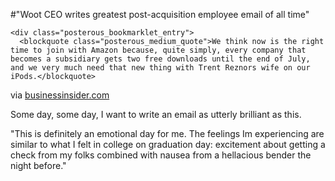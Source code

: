 #"Woot CEO writes greatest post-acquisition employee email of all time"


    <div class="posterous_bookmarklet_entry">
      <blockquote class="posterous_medium_quote">We think now is the right time to join with Amazon because, quite simply, every company that becomes a subsidiary gets two free downloads until the end of July, and we very much need that new thing with Trent Reznors wife on our iPods.</blockquote>

<div class="posterous_quote_citation">via <a href="http://www.businessinsider.com/dear-woot-employees-heres-why-we-just-sold-to-amazon-2010-7">businessinsider.com</a></div>
    <p>Some day, some day, I want to write an email as utterly brilliant as this.
</p><p>"This is definitely an emotional day for me. The feelings Im experiencing are similar to what I felt in college on graduation day: excitement about getting a check from my folks combined with nausea from a hellacious bender the night before."</p></div>
  